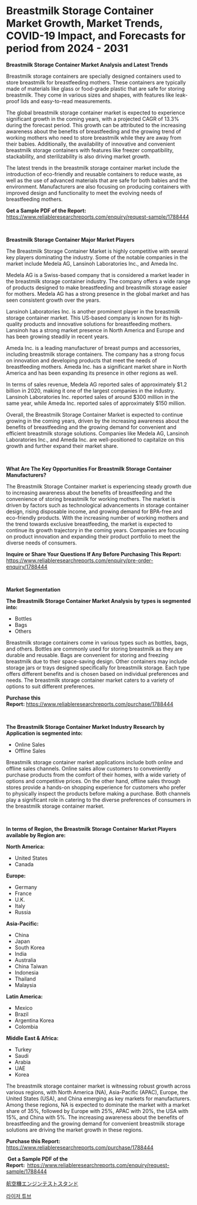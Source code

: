 <p><h1>Breastmilk Storage Container Market Growth, Market Trends, COVID-19 Impact, and Forecasts for period from 2024 - 2031</h1></p><p><strong>Breastmilk Storage Container Market Analysis and Latest Trends</strong></p>
<p><p>Breastmilk storage containers are specially designed containers used to store breastmilk for breastfeeding mothers. These containers are typically made of materials like glass or food-grade plastic that are safe for storing breastmilk. They come in various sizes and shapes, with features like leak-proof lids and easy-to-read measurements.</p><p>The global breastmilk storage container market is expected to experience significant growth in the coming years, with a projected CAGR of 13.3% during the forecast period. This growth can be attributed to the increasing awareness about the benefits of breastfeeding and the growing trend of working mothers who need to store breastmilk while they are away from their babies. Additionally, the availability of innovative and convenient breastmilk storage containers with features like freezer compatibility, stackability, and sterilizability is also driving market growth.</p><p>The latest trends in the breastmilk storage container market include the introduction of eco-friendly and reusable containers to reduce waste, as well as the use of advanced materials that are safe for both babies and the environment. Manufacturers are also focusing on producing containers with improved design and functionality to meet the evolving needs of breastfeeding mothers.</p></p>
<p><strong>Get a Sample PDF of the Report:&nbsp;</strong> <a href="https://www.reliableresearchreports.com/enquiry/request-sample/1788444">https://www.reliableresearchreports.com/enquiry/request-sample/1788444</a></p>
<p>&nbsp;</p>
<p><strong>Breastmilk Storage Container Major Market Players</strong></p>
<p><p>The Breastmilk Storage Container Market is highly competitive with several key players dominating the industry. Some of the notable companies in the market include Medela AG, Lansinoh Laboratories Inc., and Ameda Inc.</p><p>Medela AG is a Swiss-based company that is considered a market leader in the breastmilk storage container industry. The company offers a wide range of products designed to make breastfeeding and breastmilk storage easier for mothers. Medela AG has a strong presence in the global market and has seen consistent growth over the years.</p><p>Lansinoh Laboratories Inc. is another prominent player in the breastmilk storage container market. This US-based company is known for its high-quality products and innovative solutions for breastfeeding mothers. Lansinoh has a strong market presence in North America and Europe and has been growing steadily in recent years.</p><p>Ameda Inc. is a leading manufacturer of breast pumps and accessories, including breastmilk storage containers. The company has a strong focus on innovation and developing products that meet the needs of breastfeeding mothers. Ameda Inc. has a significant market share in North America and has been expanding its presence in other regions as well.</p><p>In terms of sales revenue, Medela AG reported sales of approximately $1.2 billion in 2020, making it one of the largest companies in the industry. Lansinoh Laboratories Inc. reported sales of around $300 million in the same year, while Ameda Inc. reported sales of approximately $150 million.</p><p>Overall, the Breastmilk Storage Container Market is expected to continue growing in the coming years, driven by the increasing awareness about the benefits of breastfeeding and the growing demand for convenient and efficient breastmilk storage solutions. Companies like Medela AG, Lansinoh Laboratories Inc., and Ameda Inc. are well-positioned to capitalize on this growth and further expand their market share.</p></p>
<p>&nbsp;</p>
<p><strong>What Are The Key Opportunities For Breastmilk Storage Container Manufacturers?</strong></p>
<p><p>The Breastmilk Storage Container market is experiencing steady growth due to increasing awareness about the benefits of breastfeeding and the convenience of storing breastmilk for working mothers. The market is driven by factors such as technological advancements in storage container design, rising disposable income, and growing demand for BPA-free and eco-friendly products. With the increasing number of working mothers and the trend towards exclusive breastfeeding, the market is expected to continue its growth trajectory in the coming years. Companies are focusing on product innovation and expanding their product portfolio to meet the diverse needs of consumers.</p></p>
<p><strong>Inquire or Share Your Questions If Any Before Purchasing This Report:</strong> <a href="https://www.reliableresearchreports.com/enquiry/pre-order-enquiry/1788444">https://www.reliableresearchreports.com/enquiry/pre-order-enquiry/1788444</a></p>
<p>&nbsp;</p>
<p><strong>Market Segmentation</strong></p>
<p><strong>The Breastmilk Storage Container Market Analysis by types is segmented into:</strong></p>
<p><ul><li>Bottles</li><li>Bags</li><li>Others</li></ul></p>
<p><p>Breastmilk storage containers come in various types such as bottles, bags, and others. Bottles are commonly used for storing breastmilk as they are durable and reusable. Bags are convenient for storing and freezing breastmilk due to their space-saving design. Other containers may include storage jars or trays designed specifically for breastmilk storage. Each type offers different benefits and is chosen based on individual preferences and needs. The breastmilk storage container market caters to a variety of options to suit different preferences.</p></p>
<p><strong>Purchase this Report:&nbsp;</strong><a href="https://www.reliableresearchreports.com/purchase/1788444">https://www.reliableresearchreports.com/purchase/1788444</a></p>
<p>&nbsp;</p>
<p><strong>The Breastmilk Storage Container Market Industry Research by Application is segmented into:</strong></p>
<p><ul><li>Online Sales</li><li>Offline Sales</li></ul></p>
<p><p>Breastmilk storage container market applications include both online and offline sales channels. Online sales allow customers to conveniently purchase products from the comfort of their homes, with a wide variety of options and competitive prices. On the other hand, offline sales through stores provide a hands-on shopping experience for customers who prefer to physically inspect the products before making a purchase. Both channels play a significant role in catering to the diverse preferences of consumers in the breastmilk storage container market.</p></p>
<p>&nbsp;</p>
<p><strong>In terms of Region, the Breastmilk Storage Container Market Players available by Region are:</strong></p>
<p>
    <p> <strong> North America: </strong>
        <ul>
            <li>United States</li>
            <li>Canada</li>
        </ul>
        </p> 
    <p> <strong> Europe: </strong>
        <ul>
            <li>Germany</li>
            <li>France</li>
            <li>U.K.</li>
            <li>Italy</li>
            <li>Russia</li>
        </ul>
        </p> 
    <p> <strong> Asia-Pacific: </strong>
        <ul>
            <li>China</li>
            <li>Japan</li>
            <li>South Korea</li>
            <li>India</li>
            <li>Australia</li>
            <li>China Taiwan</li>
            <li>Indonesia</li>
            <li>Thailand</li>
            <li>Malaysia</li>
        </ul>
        </p> 
    <p> <strong> Latin America: </strong>
        <ul>
            <li>Mexico</li>
            <li>Brazil</li>
            <li>Argentina Korea</li>
            <li>Colombia</li>
        </ul>
        </p> 
    <p> <strong> Middle East & Africa: </strong>
        <ul>
            <li>Turkey</li>
            <li>Saudi</li>
            <li>Arabia</li>
            <li>UAE</li>
            <li>Korea</li>
        </ul>
    </p>
    </p>
<p><p>The breastmilk storage container market is witnessing robust growth across various regions, with North America (NA), Asia-Pacific (APAC), Europe, the United States (USA), and China emerging as key markets for manufacturers. Among these regions, NA is expected to dominate the market with a market share of 35%, followed by Europe with 25%, APAC with 20%, the USA with 15%, and China with 5%. The increasing awareness about the benefits of breastfeeding and the growing demand for convenient breastmilk storage solutions are driving the market growth in these regions.</p></p>
<p><strong>Purchase this Report: </strong><a href="https://www.reliableresearchreports.com/purchase/1788444">https://www.reliableresearchreports.com/purchase/1788444</a></p>
<p>&nbsp;<strong>Get a Sample PDF of the Report:&nbsp;&nbsp;</strong><a href="https://www.reliableresearchreports.com/enquiry/request-sample/1788444">https://www.reliableresearchreports.com/enquiry/request-sample/1788444</a></p>
<p><strong></strong></p>
<p><p><a href="https://github.com/qwpelcjko9242629/Market-Research-Report-List-1/blob/main/84550455706.md">航空機エンジンテストスタンド</a></p><p><a href="https://github.com/qpfbabw35734906/Market-Research-Report-List-1/blob/main/61281255325.md">라이저 튜브</a></p></p>